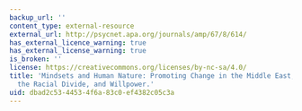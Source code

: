 ```yaml
---
backup_url: ''
content_type: external-resource
external_url: http://psycnet.apa.org/journals/amp/67/8/614/
has_external_licence_warning: true
has_external_license_warning: true
is_broken: ''
license: https://creativecommons.org/licenses/by-nc-sa/4.0/
title: 'Mindsets and Human Nature: Promoting Change in the Middle East, the Schoolyard,
  the Racial Divide, and Willpower.'
uid: dbad2c53-4453-4f6a-83c0-ef4382c05c3a
---
```

